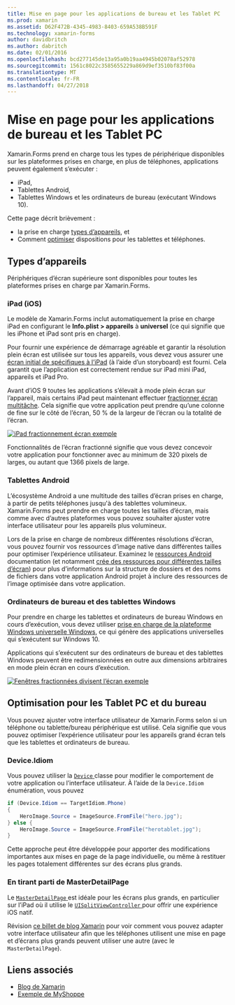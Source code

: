 ```yaml
---
title: Mise en page pour les applications de bureau et les Tablet PC
ms.prod: xamarin
ms.assetid: D62F472B-4345-4983-8403-659A538B591F
ms.technology: xamarin-forms
author: davidbritch
ms.author: dabritch
ms.date: 02/01/2016
ms.openlocfilehash: bcd277145de13a95a0b19aa4945b02078af52978
ms.sourcegitcommit: 1561c8022c3585655229a869d9ef3510bf83f00a
ms.translationtype: MT
ms.contentlocale: fr-FR
ms.lasthandoff: 04/27/2018
---
```

# <a name="layout-for-tablet-and-desktop-apps"></a>Mise en page pour les applications de bureau et les Tablet PC

Xamarin.Forms prend en charge tous les types de périphérique disponibles sur les plateformes prises en charge, en plus de téléphones, applications peuvent également s’exécuter :

* iPad,
* Tablettes Android,
* Tablettes Windows et les ordinateurs de bureau (exécutant Windows 10).

Cette page décrit brièvement :

* la prise en charge [types d’appareils](#Device_Types), et
* Comment [optimiser](#optimize) dispositions pour les tablettes et téléphones.

<a name="Device_Types" />

## <a name="device-types"></a>Types d’appareils

Périphériques d’écran supérieure sont disponibles pour toutes les plateformes prises en charge par Xamarin.Forms.

### <a name="ipads-ios"></a>iPad (iOS)

Le modèle de Xamarin.Forms inclut automatiquement la prise en charge iPad en configurant le **Info.plist > appareils** à **universel** (ce qui signifie que les iPhone et iPad sont pris en charge).

Pour fournir une expérience de démarrage agréable et garantir la résolution plein écran est utilisée sur tous les appareils, vous devez vous assurer une [écran initial de spécifiques à l’iPad](~/ios/app-fundamentals/images-icons/launch-screens.md) (à l’aide d’un storyboard) est fourni. Cela garantit que l’application est correctement rendue sur iPad mini iPad, appareils et iPad Pro.

Avant d’iOS 9 toutes les applications s’élevait à mode plein écran sur l’appareil, mais certains iPad peut maintenant effectuer [fractionner écran multitâche](~/ios/platform/multitasking.md).
Cela signifie que votre application peut prendre qu’une colonne de fine sur le côté de l’écran, 50 % de la largeur de l’écran ou la totalité de l’écran.

[![](tablet-images/ipad-sml.png "iPad fractionnement écran exemple")](tablet-images/ipad.png#lightbox "iPad exemple d’écran de fractionnement")

Fonctionnalités de l’écran fractionné signifie que vous devez concevoir votre application pour fonctionner avec au minimum de 320 pixels de larges, ou autant que 1366 pixels de large.

### <a name="android-tablets"></a>Tablettes Android

L’écosystème Android a une multitude des tailles d’écran prises en charge, à partir de petits téléphones jusqu'à des tablettes volumineux. Xamarin.Forms peut prendre en charge toutes les tailles d’écran, mais comme avec d’autres plateformes vous pouvez souhaiter ajuster votre interface utilisateur pour les appareils plus volumineux.

Lors de la prise en charge de nombreux différentes résolutions d’écran, vous pouvez fournir vos ressources d’image native dans différentes tailles pour optimiser l’expérience utilisateur.
Examinez le [ressources Android](~/android/app-fundamentals/resources-in-android/index.md) documentation (et notamment [crée des ressources pour différentes tailles d’écran](~/android/app-fundamentals/resources-in-android/resources-for-varying-screens.md)) pour plus d’informations sur la structure de dossiers et des noms de fichiers dans votre application Android projet à inclure des ressources de l’image optimisée dans votre application.

### <a name="windows-tablets-and-desktops"></a>Ordinateurs de bureau et des tablettes Windows

Pour prendre en charge les tablettes et ordinateurs de bureau Windows en cours d’exécution, vous devez utiliser [prise en charge de la plateforme Windows universelle Windows](~/xamarin-forms/platform/windows/installation/index.md), ce qui génère des applications universelles qui s’exécutent sur Windows 10.

Applications qui s’exécutent sur des ordinateurs de bureau et des tablettes Windows peuvent être redimensionnées en outre aux dimensions arbitraires en mode plein écran en cours d’exécution.

[![](tablet-images/splitscreen-sml.png "Fenêtres fractionnées divisent l’écran exemple")](tablet-images/splitscreen.png#lightbox "les fenêtres fractionnées divisent l’exemple de l’écran")


<a name="optimize" />

## <a name="optimizing-for-tablet-and-desktop"></a>Optimisation pour les Tablet PC et du bureau

Vous pouvez ajuster votre interface utilisateur de Xamarin.Forms selon si un téléphone ou tablette/bureau périphérique est utilisé. Cela signifie que vous pouvez optimiser l’expérience utilisateur pour les appareils grand écran tels que les tablettes et ordinateurs de bureau.


### <a name="deviceidiom"></a>Device.Idiom

Vous pouvez utiliser la [ `Device` ](~/xamarin-forms/platform/device.md) classe pour modifier le comportement de votre application ou l’interface utilisateur. À l’aide de la `Device.Idiom` énumération, vous pouvez

```csharp
if (Device.Idiom == TargetIdiom.Phone)
{
    HeroImage.Source = ImageSource.FromFile("hero.jpg");
} else {
    HeroImage.Source = ImageSource.FromFile("herotablet.jpg");
}
```

Cette approche peut être développée pour apporter des modifications importantes aux mises en page de la page individuelle, ou même à restituer les pages totalement différentes sur des écrans plus grands.

### <a name="leveraging-masterdetailpage"></a>En tirant parti de MasterDetailPage

Le [ `MasterDetailPage` ](https://developer.xamarin.com/api/type/Xamarin.Forms.MasterDetailPage/) est idéale pour les écrans plus grands, en particulier sur l’iPad où il utilise le [ `UISplitViewController` ](https://developer.xamarin.com/api/type/UIKit.UISplitViewController/) pour offrir une expérience iOS natif.

Révision [ce billet de blog Xamarin](https://blog.xamarin.com/bringing-xamarin-forms-apps-to-tablets/) pour voir comment vous pouvez adapter votre interface utilisateur afin que les téléphones utilisent une mise en page et d’écrans plus grands peuvent utiliser une autre (avec le `MasterDetailPage`).



## <a name="related-links"></a>Liens associés

- [Blog de Xamarin](https://blog.xamarin.com/bringing-xamarin-forms-apps-to-tablets/)
- [Exemple de MyShoppe](https://github.com/jamesmontemagno/myshoppe)
